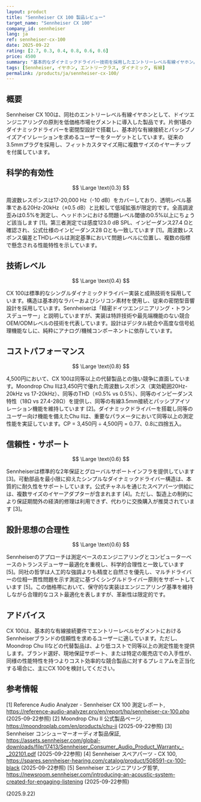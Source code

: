 ```yaml
---
layout: product
title: "Sennheiser CX 100 製品レビュー"
target_name: "Sennheiser CX 100"
company_id: sennheiser
lang: ja
ref: sennheiser-cx-100
date: 2025-09-22
rating: [2.7, 0.3, 0.4, 0.8, 0.6, 0.6]
price: 4500
summary: "基本的なダイナミックドライバー技術を採用したエントリーレベル有線イヤホン。合理的なコストパフォーマンスを提供するが、測定性能データは限定的"
tags: [Sennheiser, イヤホン, エントリークラス, ダイナミック, 有線]
permalink: /products/ja/sennheiser-cx-100/
---
```

## 概要

Sennheiser CX 100は、同社のエントリーレベル有線イヤホンとして、ドイツエンジニアリングの原則を低価格市場セグメントに導入した製品です。片側1基のダイナミックドライバーを密閉型設計で搭載し、基本的な有線接続とパッシブノイズアイソレーションを求めるユーザーをターゲットとしています。従来の3.5mmプラグを採用し、フィットカスタマイズ用に複数サイズのイヤーチップを付属しています。

## 科学的有効性

$$ \Large \text{0.3} $$

周波数レスポンスは17-20,000 Hz（-10 dB）をカバーしており、透明レベル基準である20Hz-20kHz（±0.5 dB）と比較して低域拡張が限定的です。全高調波歪みは0.5%を測定し、ヘッドホンにおける問題レベル閾値の0.5%以上にちょうど該当します [1]。第三者測定では感度123.0 dB SPL、インピーダンス27.4 Ωと確認され、公式仕様のインピーダンス28 Ωとも一致しています [1]。周波数レスポンス偏差とTHDレベルは測定基準において問題レベルに位置し、複数の指標で懸念される性能特性を示しています。

## 技術レベル

$$ \Large \text{0.4} $$

CX 100は標準的なシングルダイナミックドライバー実装と成熟技術を採用しています。構造は基本的なラバーおよびシリコン素材を使用し、従来の密閉型音響設計を採用しています。Sennheiserは「精密ドイツエンジニアリング・トランスデューサー」と説明していますが、実装は特許技術や最先端機能のない競合OEM/ODMレベルの技術を代表しています。設計はデジタル統合や高度な信号処理機能なしに、純粋にアナログ/機械コンポーネントに依存しています。

## コストパフォーマンス

$$ \Large \text{0.8} $$

4,500円において、CX 100は同等以上の代替製品との強い競争に直面しています。Moondrop Chu IIは3,450円で優れた周波数レスポンス（実効範囲20Hz-20kHz vs 17-20kHz）、同等のTHD（≤0.5% vs 0.5%）、同等のインピーダンス特性（18Ω vs 27.4-28Ω）を提供し、同等の有線3.5mm接続とパッシブアイソレーション機能を維持しています [2]。ダイナミックドライバーを搭載し同等のユーザー向け機能を備えたChu IIは、重要なパラメータにおいて同等以上の測定性能を実証しています。CP = 3,450円 ÷ 4,500円 = 0.77、0.8に四捨五入。

## 信頼性・サポート

$$ \Large \text{0.6} $$

Sennheiserは標準的な2年保証とグローバルサポートインフラを提供しています [3]。可動部品を最小限に抑えたシンプルなダイナミックドライバー構造は、本質的に耐久性をサポートしています。公式チャネルを通じたスペアパーツ供給には、複数サイズのイヤーアダプターが含まれます [4]。ただし、製造上の制約により保証期間外の経済的修理は利用できず、代わりに交換購入が推奨されています [3]。

## 設計思想の合理性

$$ \Large \text{0.6} $$

Sennheiserのアプローチは測定ベースのエンジニアリングとコンピューターベースのトランスデューサー最適化を重視し、科学的合理性と一致しています [5]。同社の哲学は人工的な強調よりも精度と自然さを優先し、マルチドライバーの位相一貫性問題を示す測定に基づくシングルドライバー原則をサポートしています [5]。この価格帯において、保守的な実装はエンジニアリング基準を維持しながら合理的なコスト最適化を表しますが、革新性は限定的です。

## アドバイス

CX 100は、基本的な有線接続要件でエントリーレベルセグメントにおけるSennheiserブランドの信頼性を求めるユーザーに適しています。ただし、Moondrop Chu IIなどの代替製品は、より低コストで同等以上の測定性能を提供します。ブランド選好、現地保証サポート、または特定の販売店での入手性が、同様の性能特性を持つよりコスト効率的な競合製品に対するプレミアムを正当化する場合に、主にCX 100を検討してください。

## 参考情報

[1] Reference Audio Analyzer - Sennheiser CX 100 測定レポート, https://reference-audio-analyzer.pro/en/report/hp/sennheiser-cx-100.php (2025-09-22参照)
[2] Moondrop Chu II 公式製品ページ, https://moondroplab.com/en/products/chu-ii (2025-09-22参照)
[3] Sennheiser コンシューマーオーディオ製品保証, https://assets.sennheiser.com/global-downloads/file/17413/Sennheiser_Consumer_Audio_Product_Warranty_-_202101.pdf (2025-09-22参照)
[4] Sennheiser スペアパーツ - CX 100, https://spares.sennheiser-hearing.com/catalog/product/508591-cx-100-black (2025-09-22参照)
[5] Sennheiser エンジニアリング哲学, https://newsroom.sennheiser.com/introducing-an-acoustic-system-created-for-engaging-listening (2025-09-22参照)

(2025.9.22)